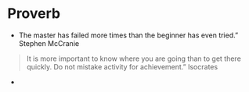 # Proverb
- The master has failed more times than the beginner has even tried.” Stephen McCranie
> It is more important to know where you are going than to get there quickly. Do not mistake activity for achievement.” Isocrates
-

